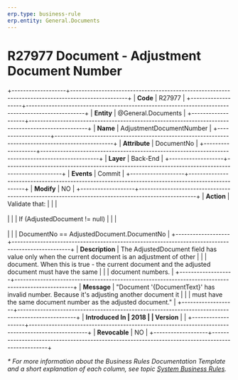 ```yaml
---
erp.type: business-rule
erp.entity: General.Documents
---
```


# R27977 Document - Adjustment Document Number
+-------------------+--------------------------------------------------------------------------------------------------+
| **Code**          | R27977                                                                                           |
+-------------------+--------------------------------------------------------------------------------------------------+
| **Entity**        | @General.Documents                                                                               |
+-------------------+--------------------------------------------------------------------------------------------------+
| **Name**          | AdjustmentDocumentNumber                                                                         |
+-------------------+--------------------------------------------------------------------------------------------------+
| **Attribute**     | DocumentNo                                                                                       |
+-------------------+--------------------------------------------------------------------------------------------------+
| **Layer**         | Back-End                                                                                         |
+-------------------+--------------------------------------------------------------------------------------------------+
| **Events**        | Commit                                                                                           |
+-------------------+--------------------------------------------------------------------------------------------------+
| **Modify**        | NO                                                                                               |
+-------------------+--------------------------------------------------------------------------------------------------+
| **Action**        | Validate that:                                                                                   |
|                   | <br/><br/>                                                                                       |
|                   | If (AdjustedDocument != null)                                                                    |
|                   | <br/><br/>                                                                                       |
|                   | DocumentNo == AdjustedDocument.DocumentNo                                                        |
+-------------------+--------------------------------------------------------------------------------------------------+
| **Description**   | The AdjustedDocument field has value only when the current document is an adjustment of other    |
|                   | document. When this is true - the current document and the adjusted document must have the same  |
|                   | document numbers.                                                                                |
+-------------------+--------------------------------------------------------------------------------------------------+
| **Message**       | \"Document \'{DocumentText}\' has invalid number. Because it\'s adjusting another document it    |
|                   | must have the same document number as the adjusted document.\"                                   |
+-------------------+--------------------------------------------------------------------------------------------------+
| **Introduced In   | 2018                                                                                             |
| Version**         |                                                                                                  |
+-------------------+--------------------------------------------------------------------------------------------------+
| **Revocable**     | NO                                                                                               |
+-------------------+--------------------------------------------------------------------------------------------------+

*\* For more information about the Business Rules Documentation Template and a short explanation of each column, see
topic [System Business Rules](../templates/template-description-system-business-rules.md).*

